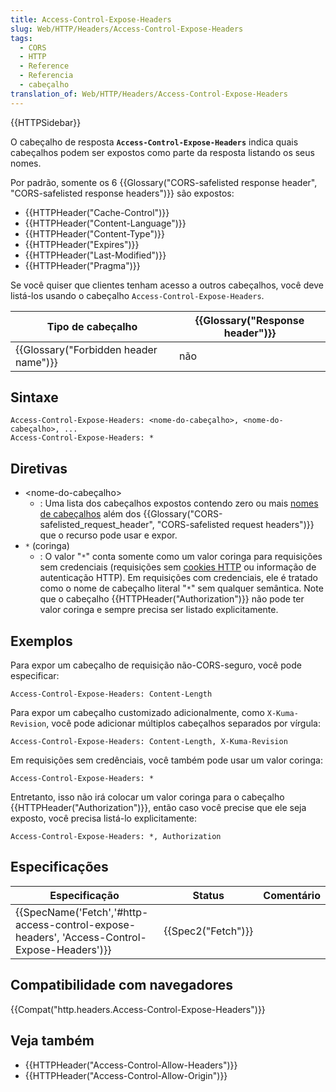 ```yaml
---
title: Access-Control-Expose-Headers
slug: Web/HTTP/Headers/Access-Control-Expose-Headers
tags:
  - CORS
  - HTTP
  - Reference
  - Referencia
  - cabeçalho
translation_of: Web/HTTP/Headers/Access-Control-Expose-Headers
---
```

{{HTTPSidebar}}

O cabeçalho de resposta **`Access-Control-Expose-Headers`** indica quais cabeçalhos podem ser expostos como parte da resposta listando os seus nomes.

Por padrão, somente os 6 {{Glossary("CORS-safelisted response header", "CORS-safelisted response headers")}} são expostos:

- {{HTTPHeader("Cache-Control")}}
- {{HTTPHeader("Content-Language")}}
- {{HTTPHeader("Content-Type")}}
- {{HTTPHeader("Expires")}}
- {{HTTPHeader("Last-Modified")}}
- {{HTTPHeader("Pragma")}}

Se você quiser que clientes tenham acesso a outros cabeçalhos, você deve listá-los usando o cabeçalho `Access-Control-Expose-Headers`.

| Tipo de cabeçalho                                | {{Glossary("Response header")}} |
| ------------------------------------------------ | ---------------------------------------- |
| {{Glossary("Forbidden header name")}} | não                                      |

## Sintaxe

    Access-Control-Expose-Headers: <nome-do-cabeçalho>, <nome-do-cabeçalho>, ...
    Access-Control-Expose-Headers: *

## Diretivas

- \<nome-do-cabeçalho>
  - : Uma lista dos cabeçalhos expostos contendo zero ou mais [nomes de cabeçalhos](/pt-BR/docs/Web/HTTP/Headers) além dos {{Glossary("CORS-safelisted_request_header", "CORS-safelisted request headers")}} que o recurso pode usar e expor.
- `*` (coringa)
  - : O valor "`*`" conta somente como um valor coringa para requisições sem credenciais (requisições sem [cookies HTTP](/pt-BR/docs/Web/HTTP/Cookies) ou informação de autenticação HTTP). Em requisições com credenciais, ele é tratado como o nome de cabeçalho literal "`*`" sem qualquer semântica.
    Note que o cabeçalho {{HTTPHeader("Authorization")}} não pode ter valor coringa e sempre precisa ser listado explicitamente.

## Exemplos

Para expor um cabeçalho de requisição não-CORS-seguro, você pode especificar:

    Access-Control-Expose-Headers: Content-Length

Para expor um cabeçalho customizado adicionalmente, como `X-Kuma-Revision`, você pode adicionar múltiplos cabeçalhos separados por vírgula:

    Access-Control-Expose-Headers: Content-Length, X-Kuma-Revision

Em requisições sem credênciais, você também pode usar um valor coringa:

    Access-Control-Expose-Headers: *

Entretanto, isso não irá colocar um valor coringa para o cabeçalho {{HTTPHeader("Authorization")}}, então caso você precise que ele seja exposto, você precisa listá-lo explicitamente:

    Access-Control-Expose-Headers: *, Authorization

## Especificações

| Especificação                                                                                                                | Status                   | Comentário |
| ---------------------------------------------------------------------------------------------------------------------------- | ------------------------ | ---------- |
| {{SpecName('Fetch','#http-access-control-expose-headers', 'Access-Control-Expose-Headers')}} | {{Spec2("Fetch")}} |            |

## Compatibilidade com navegadores

{{Compat("http.headers.Access-Control-Expose-Headers")}}

## Veja também

- {{HTTPHeader("Access-Control-Allow-Headers")}}
- {{HTTPHeader("Access-Control-Allow-Origin")}}
